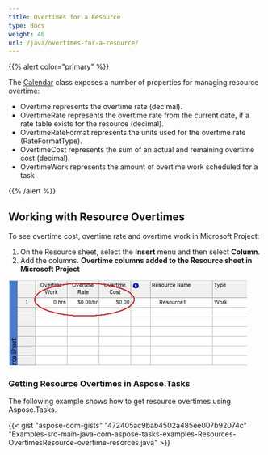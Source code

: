 ```yaml
---
title: Overtimes for a Resource
type: docs
weight: 40
url: /java/overtimes-for-a-resource/
---
```


{{% alert color="primary" %}} 

The [Calendar](https://apireference.aspose.com/tasks/java/com.aspose.tasks/Calendar) class exposes a number of properties for managing resource overtime:

- Overtime represents the overtime rate (decimal).
- OvertimeRate represents the overtime rate from the current date, if a rate table exists for the resource (decimal).
- OvertimeRateFormat represents the units used for the overtime rate (RateFormatType).
- OvertimeCost represents the sum of an actual and remaining overtime cost (decimal).
- OvertimeWork represents the amount of overtime work scheduled for a task

{{% /alert %}} 
## **Working with Resource Overtimes**
To see overtime cost, overtime rate and overtime work in Microsoft Project:

1. On the Resource sheet, select the **Insert** menu and then select **Column**.
1. Add the columns. 
   **Overtime columns added to the Resource sheet in Microsoft Project** 

![todo:image_alt_text](overtimes-for-a-resource_1.png)
### **Getting Resource Overtimes in Aspose.Tasks**
The following example shows how to get resource overtimes using Aspose.Tasks.

{{< gist "aspose-com-gists" "472405ac9bab4502a485ee007b92074c" "Examples-src-main-java-com-aspose-tasks-examples-Resources-OvertimesResource-overtime-resorces.java" >}}
